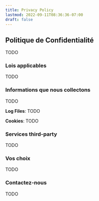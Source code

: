 ```yaml
---
title: Privacy Policy
lastmod: 2022-09-11T08:36:36-07:00
draft: false
---
```


## Politique de Confidentialité

TODO

### Lois applicables

TODO

### Informations que nous collectons

TODO

**Log Files**: TODO

**Cookies**: TODO

### Services third-party

TODO


### Vos choix

TODO

### Contactez-nous

TODO

